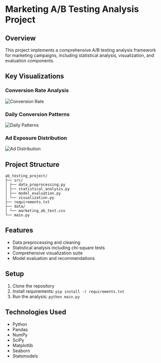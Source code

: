# Marketing A/B Testing Analysis Project

## Overview
This project implements a comprehensive A/B testing analysis framework for marketing campaigns, including statistical analysis, visualization, and evaluation components.

## Key Visualizations

### Conversion Rate Analysis
![Conversion Rate](paste_copied_url_here)

### Daily Conversion Patterns
![Daily Patterns](paste_copied_url_here)

### Ad Exposure Distribution
![Ad Distribution](paste_copied_url_here)

## Project Structure
```
ab_testing_project/
├── src/
│ ├── data_preprocessing.py
│ ├── statistical_analysis.py
│ ├── model_evaluation.py
│ └── visualization.py
├── requirements.txt
├── data/
│ └── marketing_ab_test.csv
└── main.py
```


## Features
- Data preprocessing and cleaning
- Statistical analysis including chi-square tests
- Comprehensive visualization suite
- Model evaluation and recommendations

## Setup
1. Clone the repository
2. Install requirements: `pip install -r requirements.txt`
3. Run the analysis: `python main.py`

## Technologies Used
- Python
- Pandas
- NumPy
- SciPy
- Matplotlib
- Seaborn
- Statsmodels
